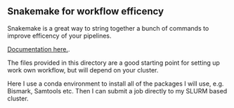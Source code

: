 ## Snakemake for workflow efficency

Snakemake is a great way to string together a bunch of commands to improve efficency of your pipelines.

[Documentation here.](https://snakemake.readthedocs.io/en/stable/).

The files provided in this directory are a good starting point for setting up work own workflow, but will depend on your cluster.

Here I use a conda environment to install all of the packages I will use, e.g. Bismark, Samtools etc. Then I can submit a job directly to my SLURM based cluster.
